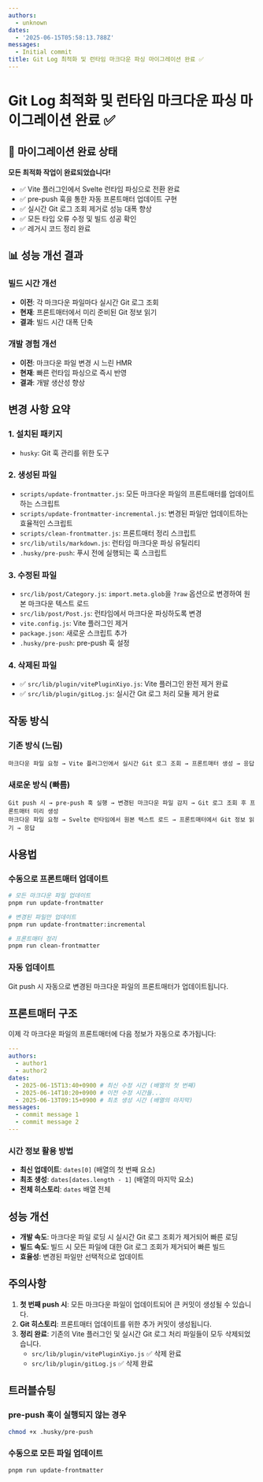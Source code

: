 ```yaml
---
authors:
  - unknown
dates:
  - '2025-06-15T05:58:13.788Z'
messages:
  - Initial commit
title: Git Log 최적화 및 런타임 마크다운 파싱 마이그레이션 완료 ✅
---
```


# Git Log 최적화 및 런타임 마크다운 파싱 마이그레이션 완료 ✅

## 🎯 마이그레이션 완료 상태

**모든 최적화 작업이 완료되었습니다!**

- ✅ Vite 플러그인에서 Svelte 런타임 파싱으로 전환 완료
- ✅ pre-push 훅을 통한 자동 프론트매터 업데이트 구현
- ✅ 실시간 Git 로그 조회 제거로 성능 대폭 향상
- ✅ 모든 타입 오류 수정 및 빌드 성공 확인
- ✅ 레거시 코드 정리 완료

## 📊 성능 개선 결과

### 빌드 시간 개선

- **이전**: 각 마크다운 파일마다 실시간 Git 로그 조회
- **현재**: 프론트매터에서 미리 준비된 Git 정보 읽기
- **결과**: 빌드 시간 대폭 단축

### 개발 경험 개선

- **이전**: 마크다운 파일 변경 시 느린 HMR
- **현재**: 빠른 런타임 파싱으로 즉시 반영
- **결과**: 개발 생산성 향상

## 변경 사항 요약

### 1. 설치된 패키지

- `husky`: Git 훅 관리를 위한 도구

### 2. 생성된 파일

- `scripts/update-frontmatter.js`: 모든 마크다운 파일의 프론트매터를 업데이트하는 스크립트
- `scripts/update-frontmatter-incremental.js`: 변경된 파일만 업데이트하는 효율적인 스크립트
- `scripts/clean-frontmatter.js`: 프론트매터 정리 스크립트
- `src/lib/utils/markdown.js`: 런타임 마크다운 파싱 유틸리티
- `.husky/pre-push`: 푸시 전에 실행되는 훅 스크립트

### 3. 수정된 파일

- `src/lib/post/Category.js`: `import.meta.glob`을 `?raw` 옵션으로 변경하여 원본 마크다운 텍스트 로드
- `src/lib/post/Post.js`: 런타임에서 마크다운 파싱하도록 변경
- `vite.config.js`: Vite 플러그인 제거
- `package.json`: 새로운 스크립트 추가
- `.husky/pre-push`: pre-push 훅 설정

### 4. 삭제된 파일

- ✅ `src/lib/plugin/vitePluginXiyo.js`: Vite 플러그인 완전 제거 완료
- ✅ `src/lib/plugin/gitLog.js`: 실시간 Git 로그 처리 모듈 제거 완료

## 작동 방식

### 기존 방식 (느림)

```text
마크다운 파일 요청 → Vite 플러그인에서 실시간 Git 로그 조회 → 프론트매터 생성 → 응답
```

### 새로운 방식 (빠름)

```text
Git push 시 → pre-push 훅 실행 → 변경된 마크다운 파일 감지 → Git 로그 조회 후 프론트매터 미리 생성
마크다운 파일 요청 → Svelte 런타임에서 원본 텍스트 로드 → 프론트매터에서 Git 정보 읽기 → 응답
```

## 사용법

### 수동으로 프론트매터 업데이트

```bash
# 모든 마크다운 파일 업데이트
pnpm run update-frontmatter

# 변경된 파일만 업데이트
pnpm run update-frontmatter:incremental

# 프론트매터 정리
pnpm run clean-frontmatter
```

### 자동 업데이트

Git push 시 자동으로 변경된 마크다운 파일의 프론트매터가 업데이트됩니다.

## 프론트매터 구조

이제 각 마크다운 파일의 프론트매터에 다음 정보가 자동으로 추가됩니다:

```yaml
---
authors:
  - author1
  - author2
dates:
  - 2025-06-15T13:40+0900 # 최신 수정 시간 (배열의 첫 번째)
  - 2025-06-14T10:20+0900 # 이전 수정 시간들...
  - 2025-06-13T09:15+0900 # 최초 생성 시간 (배열의 마지막)
messages:
  - commit message 1
  - commit message 2
---
```

### 시간 정보 활용 방법

- **최신 업데이트**: `dates[0]` (배열의 첫 번째 요소)
- **최초 생성**: `dates[dates.length - 1]` (배열의 마지막 요소)
- **전체 히스토리**: `dates` 배열 전체

## 성능 개선

- **개발 속도**: 마크다운 파일 로딩 시 실시간 Git 로그 조회가 제거되어 빠른 로딩
- **빌드 속도**: 빌드 시 모든 파일에 대한 Git 로그 조회가 제거되어 빠른 빌드
- **효율성**: 변경된 파일만 선택적으로 업데이트

## 주의사항

1. **첫 번째 push 시**: 모든 마크다운 파일이 업데이트되어 큰 커밋이 생성될 수 있습니다.
2. **Git 히스토리**: 프론트매터 업데이트를 위한 추가 커밋이 생성됩니다.
3. **정리 완료**: 기존의 Vite 플러그인 및 실시간 Git 로그 처리 파일들이 모두 삭제되었습니다.
   - `src/lib/plugin/vitePluginXiyo.js` ✅ 삭제 완료
   - `src/lib/plugin/gitLog.js` ✅ 삭제 완료

## 트러블슈팅

### pre-push 훅이 실행되지 않는 경우

```bash
chmod +x .husky/pre-push
```

### 수동으로 모든 파일 업데이트

```bash
pnpm run update-frontmatter
```
